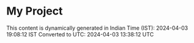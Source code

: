 # My Project

This content is dynamically generated in Indian Time (IST): 2024-04-03 19:08:12 IST
Converted to UTC: 2024-04-03 13:38:12 UTC
